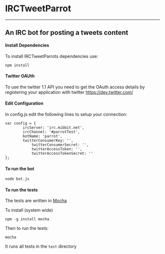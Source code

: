 # IRCTweetParrot
***

## An IRC bot for posting a tweets content

#### Install Dependencies
To install IRCTweetParrots dependencies use:

	npm install

#### Twitter OAUth
To use the twitter 1.1 API you need to get the OAuth access details by registering your application with twitter
https://dev.twitter.com/

#### Edit Configuration
In config.js edit the following lines to setup your connection:

	var config = {
	        ircServer: 'irc.mibbit.net',
	        ircChannel: '#parrotTest',
	        botName: 'parrot',
	        twitterConsumerKey: '',
            	twitterConsumerSecret: '',
            	twitterAccessToken: '',
            	twitterAccessTokenSecret: ''
	};
	
#### To run the bot
	node bot.js
	
#### To run the tests

The tests are written in [Mocha](http://visionmedia.github.com/mocha/)

To install (system wide)

	npm -g install mocha
	
Then to run the tests:

	mocha
	
It runs all tests in the `test` directory

